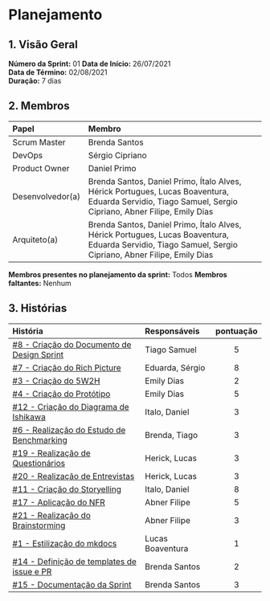 # Planejamento 

## 1. Visão Geral
**Número da Sprint:** 01 
**Data de Início:** 26/07/2021   
**Data de Término:** 02/08/2021  
**Duração:** 7 dias  

## 2. Membros
|      Papel       |          Membro            |
| :--------------  | :-----------------------   |
|    Scrum Master  |       Brenda Santos        |
|      DevOps      |      Sérgio Cipriano       |
|   Product Owner  |       Daniel Primo         |
| Desenvolvedor(a) |Brenda Santos, Daniel Primo, Ítalo Alves, Hérick Portugues, Lucas Boaventura, Eduarda Servidio, Tiago Samuel, Sergio Cipriano, Abner Filipe, Emily Dias |
|   Arquiteto(a)   |Brenda Santos, Daniel Primo, Ítalo Alves, Hérick Portugues, Lucas Boaventura, Eduarda Servidio, Tiago Samuel, Sergio Cipriano, Abner Filipe, Emily Dias| 

**Membros presentes no planejamento da sprint:** Todos
**Membros faltantes:** Nenhum

## 3. Histórias

|  História  | Responsáveis  | pontuação |
| :--------  | :-----------  | :-------: |
|[#8 - Criação do Documento de Design Sprint](https://github.com/UnBArqDsw2021-1/2021.1_G02_TaNaMesa_docs/issues/8) | Tiago Samuel |    5    | 
|[#7 - Criação do Rich Picture](https://github.com/UnBArqDsw2021-1/2021.1_G02_TaNaMesa_docs/issues/7) | Eduarda, Sérgio |     8     | 
|[#3 - Criação do 5W2H](https://github.com/UnBArqDsw2021-1/2021.1_G02_TaNaMesa_docs/issues/3) | Emily Dias |     2     | 
|[#4 - Criação do Protótipo](https://github.com/UnBArqDsw2021-1/2021.1_G02_TaNaMesa_docs/issues/4) | Emily Dias |     5     | 
|[#12 - Criação do Diagrama de Ishikawa](https://github.com/UnBArqDsw2021-1/2021.1_G02_TaNaMesa_docs/issues/12) | Italo, Daniel |     3     | 
|[#6 - Realização do Estudo de Benchmarking](https://github.com/UnBArqDsw2021-1/2021.1_G02_TaNaMesa_docs/issues/6) | Brenda, Tiago |     3     | 
|[#19 - Realização de Questionários](https://github.com/UnBArqDsw2021-1/2021.1_G02_TaNaMesa_docs/issues/19) | Herick, Lucas |     3     | 
|[#20 - Realização de Entrevistas](https://github.com/UnBArqDsw2021-1/2021.1_G02_TaNaMesa_docs/issues/20) | Herick, Lucas |     3     | 
|[#11 - Criação do Storyelling](https://github.com/UnBArqDsw2021-1/2021.1_G02_TaNaMesa_docs/issues/11) | Italo, Daniel |     8     | 
|[#17 - Aplicação do NFR](https://github.com/UnBArqDsw2021-1/2021.1_G02_TaNaMesa_docs/issues/17) | Abner Filipe|     5    | 
|[#21 - Realização do Brainstorming](https://github.com/UnBArqDsw2021-1/2021.1_G02_TaNaMesa_docs/issues/21) | Abner Filipe |     3     | 
|[#1 - Estilização do mkdocs](https://github.com/UnBArqDsw2021-1/2021.1_G02_TaNaMesa_docs/issues/1) | Lucas Boaventura |     1     | 
|[#14 - Definição de templates de issue e PR](https://github.com/UnBArqDsw2021-1/2021.1_G02_TaNaMesa_docs/issues/14) | Brenda Santos |     2     | 
|[#15 - Documentação da Sprint](https://github.com/UnBArqDsw2021-1/2021.1_G02_TaNaMesa_docs/issues/15) | Brenda Santos |     3     | 